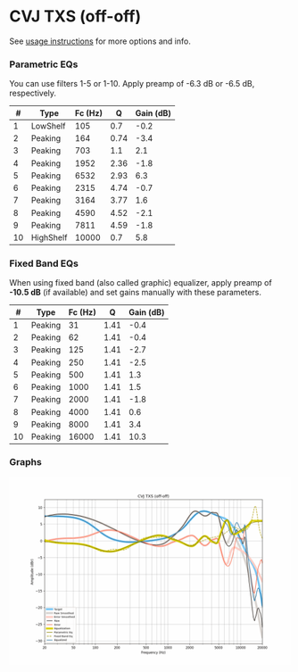 # CVJ TXS (off-off)
See [usage instructions](https://github.com/jaakkopasanen/AutoEq#usage) for more options and info.

### Parametric EQs
You can use filters 1-5 or 1-10. Apply preamp of -6.3 dB or -6.5 dB, respectively.

|   # | Type      |   Fc (Hz) |    Q |   Gain (dB) |
|-----|-----------|-----------|------|-------------|
|   1 | LowShelf  |       105 | 0.7  |        -0.2 |
|   2 | Peaking   |       164 | 0.74 |        -3.4 |
|   3 | Peaking   |       703 | 1.1  |         2.1 |
|   4 | Peaking   |      1952 | 2.36 |        -1.8 |
|   5 | Peaking   |      6532 | 2.93 |         6.3 |
|   6 | Peaking   |      2315 | 4.74 |        -0.7 |
|   7 | Peaking   |      3164 | 3.77 |         1.6 |
|   8 | Peaking   |      4590 | 4.52 |        -2.1 |
|   9 | Peaking   |      7811 | 4.59 |        -1.8 |
|  10 | HighShelf |     10000 | 0.7  |         5.8 |

### Fixed Band EQs
When using fixed band (also called graphic) equalizer, apply preamp of **-10.5 dB** (if available) and set gains manually with these parameters.

|   # | Type    |   Fc (Hz) |    Q |   Gain (dB) |
|-----|---------|-----------|------|-------------|
|   1 | Peaking |        31 | 1.41 |        -0.4 |
|   2 | Peaking |        62 | 1.41 |        -0.4 |
|   3 | Peaking |       125 | 1.41 |        -2.7 |
|   4 | Peaking |       250 | 1.41 |        -2.5 |
|   5 | Peaking |       500 | 1.41 |         1.3 |
|   6 | Peaking |      1000 | 1.41 |         1.5 |
|   7 | Peaking |      2000 | 1.41 |        -1.8 |
|   8 | Peaking |      4000 | 1.41 |         0.6 |
|   9 | Peaking |      8000 | 1.41 |         3.4 |
|  10 | Peaking |     16000 | 1.41 |        10.3 |

### Graphs
![](./CVJ%20TXS%20(off-off).png)
